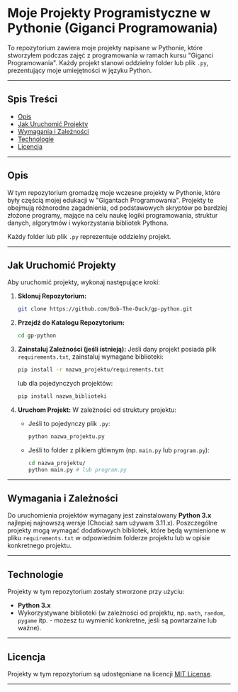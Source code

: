 

# Moje Projekty Programistyczne w Pythonie (Giganci Programowania)

To repozytorium zawiera moje projekty napisane w Pythonie, które stworzyłem podczas zajęć z programowania w ramach kursu "Giganci Programowania". Każdy projekt stanowi oddzielny folder lub plik `.py`, prezentujący moje umiejętności w języku Python.

-----

## Spis Treści

  * [Opis](https://github.com/Bob-The-Duck/gp-python/blob/master/README.md#spis-tre%C5%9Bci)
  * [Jak Uruchomić Projekty](https://github.com/Bob-The-Duck/gp-python/blob/master/README.md#spis-tre%C5%9Bci)
  * [Wymagania i Zależności](https://github.com/Bob-The-Duck/gp-python/blob/master/README.md#spis-tre%C5%9Bci)
  * [Technologie](https://github.com/Bob-The-Duck/gp-python/blob/master/README.md#spis-tre%C5%9Bci)
  * [Licencja](https://github.com/Bob-The-Duck/gp-python/blob/master/README.md#spis-tre%C5%9Bci)

-----

## Opis

W tym repozytorium gromadzę moje wczesne projekty w Pythonie, które były częścią mojej edukacji w "Gigantach Programowania". Projekty te obejmują różnorodne zagadnienia, od podstawowych skryptów po bardziej złożone programy, mające na celu naukę logiki programowania, struktur danych, algorytmów i wykorzystania bibliotek Pythona.


Każdy folder lub plik `.py` reprezentuje oddzielny projekt.

-----

## Jak Uruchomić Projekty

Aby uruchomić projekty, wykonaj następujące kroki:

1.  **Sklonuj Repozytorium:**

    ```bash
    git clone https://github.com/Bob-The-Duck/gp-python.git
    ```

2.  **Przejdź do Katalogu Repozytorium:**

    ```bash
    cd gp-python
    ```

3.  **Zainstaluj Zależności (jeśli istnieją):**
    Jeśli dany projekt posiada plik `requirements.txt`, zainstaluj wymagane biblioteki:

    ```bash
    pip install -r nazwa_projektu/requirements.txt
    ```

    lub dla pojedynczych projektów:

    ```bash
    pip install nazwa_biblioteki
    ```

4.  **Uruchom Projekt:**
    W zależności od struktury projektu:

      * Jeśli to pojedynczy plik `.py`:
        ```bash
        python nazwa_projektu.py
        ```
      * Jeśli to folder z plikiem głównym (np. `main.py` lub `program.py`):
        ```bash
        cd nazwa_projektu/
        python main.py # lub program.py
        ```

-----

## Wymagania i Zależności

Do uruchomienia projektów wymagany jest zainstalowany **Python 3.x** najlepiej najnowszą wersje (Chociaż sam używam 3.11.x).
Poszczególne projekty mogą wymagać dodatkowych bibliotek, które będą wymienione w pliku `requirements.txt` w odpowiednim folderze projektu lub w opisie konkretnego projektu.

-----

## Technologie

Projekty w tym repozytorium zostały stworzone przy użyciu:

  * **Python 3.x**
  * Wykorzystywane biblioteki (w zależności od projektu, np. `math`, `random`, `pygame` itp. - możesz tu wymienić konkretne, jeśli są powtarzalne lub ważne).

-----

## Licencja

Projekty w tym repozytorium są udostępniane na licencji [MIT License](https://opensource.org/licenses/MIT).

-----

